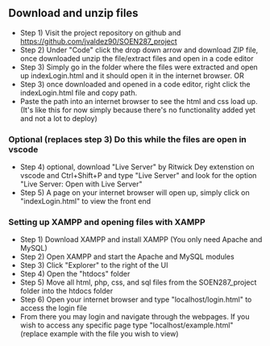 
## Download and unzip files
- Step 1) Visit the project repository on github and https://github.com/jvaldez90/SOEN287_project 
- Step 2) Under "Code" click the drop down arrow and download ZIP file, once downloaded unzip the file/extract files and open in a code editor
- Step 3) Simply go in the folder where the files were extracted and open up indexLogin.html and it should open it in the internet browser.
OR
- Step 3) once downloaded and opened in a code editor, right click the indexLogin.html file and copy path. 
- Paste the path into an internet browser to see the html and css load up. (It's like this for now simply because there's no functionality added yet and not a     lot to deploy)

### Optional (replaces step 3) Do this while the files are open in vscode
- Step 4) optional, download "Live Server" by Ritwick Dey extenstion on vscode and Ctrl+Shift+P and type "Live Server" and look for the option "Live Server:       Open with Live Server" 
- Step 5) A page on your internet browser will open up, simply click on "indexLogin.html" to view the front end

### Setting up XAMPP and opening files with XAMPP
- Step 1) Download XAMPP and install XAMPP (You only need Apache and MySQL)
- Step 2) Open XAMPP and start the Apache and MySQL modules
- Step 3) Click "Explorer" to the right of the UI
- Step 4) Open the "htdocs" folder
- Step 5) Move all html, php, css, and sql files from the SOEN287_project folder into the htdocs folder
- Step 6) Open your internet browser and type "localhost/login.html" to access the login file
- From there you may login and navigate through the webpages. If you wish to access any specific page type "localhost/example.html" 
  (replace example with the file you wish to view)
